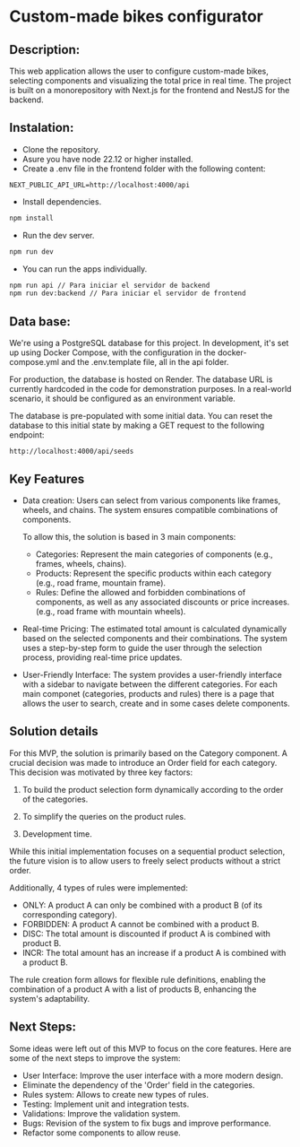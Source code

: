 # Custom-made bikes configurator

## Description:

This web application allows the user to configure custom-made bikes, selecting components and visualizing the total price in real time. The project is built on a monorepository with Next.js for the frontend and NestJS for the backend.

## Instalation:

- Clone the repository.
- Asure you have node 22.12 or higher installed.
- Create a .env file in the frontend folder with the following content:

```
NEXT_PUBLIC_API_URL=http://localhost:4000/api
```

- Install dependencies.

```bash
npm install
```


- Run the dev server.

```bash
npm run dev
```

- You can run the apps individually.

```bash
npm run api // Para iniciar el servidor de backend
npm run dev:backend // Para iniciar el servidor de frontend
```

## Data base:

We're using a PostgreSQL database for this project. In development, it's set up using Docker Compose, with the configuration in the docker-compose.yml and the .env.template file, all in the api folder.

For production, the database is hosted on Render. The database URL is currently hardcoded in the code for demonstration purposes. In a real-world scenario, it should be configured as an environment variable.

The database is pre-populated with some initial data. You can reset the database to this initial state by making a GET request to the following endpoint:

```
http://localhost:4000/api/seeds
```

## Key Features

- Data creation:
  Users can select from various components like frames, wheels, and chains. The system ensures compatible combinations of components.

  To allow this, the solution is based in 3 main components:

  - Categories: Represent the main categories of components (e.g., frames, wheels, chains).
  - Products: Represent the specific products within each category (e.g., road frame, mountain frame).
  - Rules: Define the allowed and forbidden combinations of components, as well as any associated discounts or price increases. (e.g., road frame with mountain wheels).

- Real-time Pricing:
  The estimated total amount is calculated dynamically based on the selected components and their combinations.
  The system uses a step-by-step form to guide the user through the selection process, providing real-time price updates.

- User-Friendly Interface:
  The system provides a user-friendly interface with a sidebar to navigate between the different categories. For each main componet (categories, products and rules) there is a page that allows the user to search, create and in some cases delete components.

## Solution details

For this MVP, the solution is primarily based on the Category component. A crucial decision was made to introduce an Order field for each category. This decision was motivated by three key factors:

1. To build the product selection form dynamically according to the order of the categories.

2. To simplify the queries on the product rules.

3. Development time.

While this initial implementation focuses on a sequential product selection, the future vision is to allow users to freely select products without a strict order.

Additionally, 4 types of rules were implemented:

- ONLY: A product A can only be combined with a product B (of its corresponding category).
- FORBIDDEN: A product A cannot be combined with a product B.
- DISC: The total amount is discounted if product A is combined with product B.
- INCR: The total amount has an increase if a product A is combined with a product B.

The rule creation form allows for flexible rule definitions, enabling the combination of a product A with a list of products B, enhancing the system's adaptability.

## Next Steps:

Some ideas were left out of this MVP to focus on the core features. Here are some of the next steps to improve the system:

- User Interface: Improve the user interface with a more modern design.
- Eliminate the dependency of the 'Order' field in the categories.
- Rules system: Allows to create new types of rules.
- Testing: Implement unit and integration tests.
- Validations: Improve the validation system.
- Bugs: Revision of the system to fix bugs and improve performance.
- Refactor some components to allow reuse.
